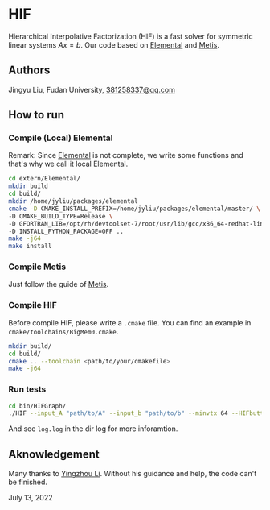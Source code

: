 # HIF

Hierarchical Interpolative Factorization (HIF) is a fast solver for symmetric linear systems $Ax=b$. Our code based on [Elemental](https://github.com/elemental/Elemental) and [Metis](http://glaros.dtc.umn.edu/gkhome/metis/metis/overview).

## Authors

Jingyu Liu, Fudan University, 381258337@qq.com

## How to run

### Compile (Local) Elemental

Remark: Since [Elemental](https://github.com/elemental/Elemental) is not complete, we write some functions and that's why we call it local Elemental.

``` bash
cd extern/Elemental/
mkdir build
cd build/
mkdir /home/jyliu/packages/elemental
cmake -D CMAKE_INSTALL_PREFIX=/home/jyliu/packages/elemental/master/ \
-D CMAKE_BUILD_TYPE=Release \
-D GFORTRAN_LIB=/opt/rh/devtoolset-7/root/usr/lib/gcc/x86_64-redhat-linux/7/  \
-D INSTALL_PYTHON_PACKAGE=OFF ..
make -j64
make install
```

### Compile Metis

Just follow the guide of [Metis](http://glaros.dtc.umn.edu/gkhome/metis/metis/overview).

### Compile HIF

Before compile HIF, please write a `.cmake` file. You can find an example in `cmake/toolchains/BigMem0.cmake`.

``` bash
mkdir build/
cd build/
cmake .. --toolchain <path/to/your/cmakefile>
make -j64
```

### Run tests

``` bash
cd bin/HIFGraph/
./HIF --input_A "path/to/A" --input_b "path/to/b" --minvtx 64 --HIFbutton true --tol 1e-3 --logApp true
```

And see `log.log` in the dir log for more inforamtion.

## Aknowledgement

Many thanks to [Yingzhou Li](https://www.yingzhouli.com/). Without his guidance and help, the code can't be finished.

July 13, 2022
